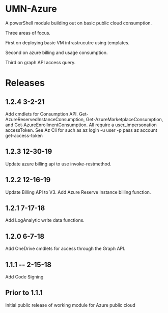 # UMN-Azure

A powerShell module building out on basic public cloud consumption.

Three areas of focus.

First on deploying basic VM infrastrucutre using templates.

Second on azure billing and usage consumption.

Third on graph API access query.

# Releases

## 1.2.4 3-2-21

Add cmdlets for Consumption API. Get-AzureReservedInstanceConsumption,
Get-AzureMarketplaceConsumption, and Get-AzureEnrollmentConsumption.
All require a user_impersonation accessToken. See Az Cli for such as
az login -u user -p pass
az account get-access-token

## 1.2.3 12-30-19
Update azure billing api to use invoke-restmethod.

## 1.2.2 12-16-19
Update Billing API to V3.
Add Azure Reserve Instance billing function.

## 1.2.1 7-17-18
Add LogAnalytic write data functions.

## 1.2.0 6-7-18
Add OneDrive cmdlets for access through the Graph API.

## 1.1.1 -- 2-15-18
Add Code Signing

## Prior to 1.1.1
Initial public release of working module for Azure public cloud
